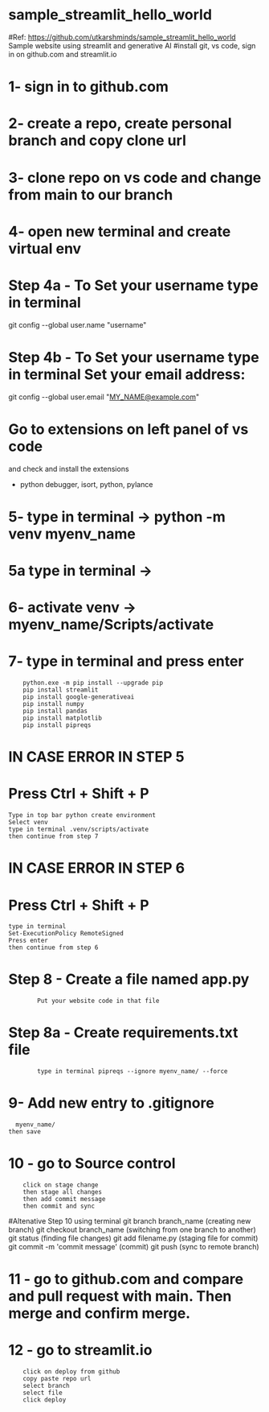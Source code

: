 # sample_streamlit_hello_world
#Ref: https://github.com/utkarshminds/sample_streamlit_hello_world
Sample website using streamlit and generative AI
#install git, vs code, sign in on github.com and streamlit.io

# 1- sign in to github.com
# 2- create a repo, create personal branch and copy clone url

# 3- clone repo on vs code and change from main to our branch
# 4- open new terminal and create virtual env

# Step 4a - To Set your username type in terminal

git config --global user.name "username"

# Step 4b - To Set your username type in terminal Set your email address: 

git config --global user.email "MY_NAME@example.com"

# Go to extensions on left panel of vs code
and check and install the extensions
- python debugger, isort, python, pylance

# 5- type in terminal -> python -m venv myenv_name
# 5a type in terminal -> 
# 6- activate venv -> myenv_name/Scripts/activate
# 7- type in terminal and press enter
        python.exe -m pip install --upgrade pip
        pip install streamlit
        pip install google-generativeai
        pip install numpy
        pip install pandas
        pip install matplotlib
        pip install pipreqs

# IN CASE ERROR IN STEP 5 
# Press Ctrl + Shift + P
    Type in top bar python create environment
    Select venv
    type in terminal .venv/scripts/activate
    then continue from step 7

# IN CASE ERROR IN STEP 6
# Press Ctrl + Shift + P
    type in terminal 
    Set-ExecutionPolicy RemoteSigned
    Press enter
    then continue from step 6

# Step 8 - Create a file named app.py
            Put your website code in that file

# Step 8a - Create requirements.txt file
            type in terminal pipreqs --ignore myenv_name/ --force

# 9- Add new entry to .gitignore 
      myenv_name/
    then save

# 10 - go to Source control
        click on stage change
        then stage all changes
        then add commit message
        then commit and sync

#Altenative Step 10 using terminal
    git branch branch_name (creating new branch)
    git checkout branch_name (switching from one branch to another)
    git status (finding file changes)
    git add filename.py (staging file for commit)
    git commit -m 'commit message' (commit)
    git push (sync to remote branch)

# 11 - go to github.com and compare and pull request with main. Then merge and confirm merge.

# 12 - go to streamlit.io
        click on deploy from github
        copy paste repo url
        select branch
        select file
        click deploy

